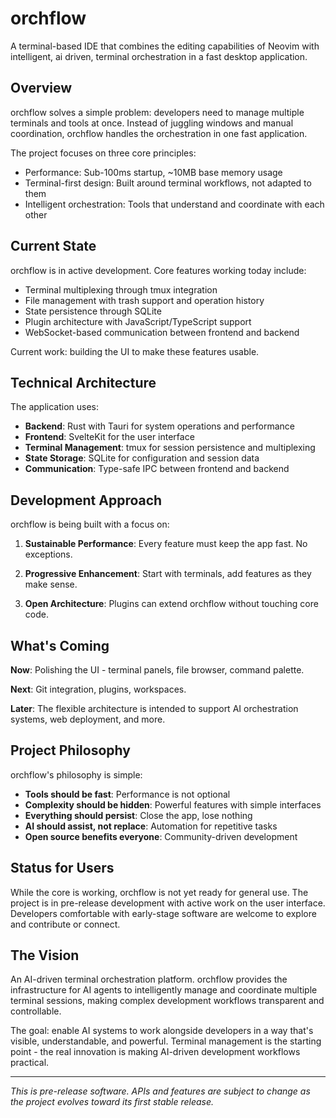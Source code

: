 # orchflow

A terminal-based IDE that combines the editing capabilities of Neovim with intelligent, ai driven, terminal orchestration in a fast desktop application.

## Overview

orchflow solves a simple problem: developers need to manage multiple terminals and tools at once. Instead of juggling windows and manual coordination, orchflow handles the orchestration in one fast application.

The project focuses on three core principles:
- Performance: Sub-100ms startup, ~10MB base memory usage
- Terminal-first design: Built around terminal workflows, not adapted to them
- Intelligent orchestration: Tools that understand and coordinate with each other

## Current State

orchflow is in active development. Core features working today include:

- Terminal multiplexing through tmux integration
- File management with trash support and operation history
- State persistence through SQLite
- Plugin architecture with JavaScript/TypeScript support
- WebSocket-based communication between frontend and backend

Current work: building the UI to make these features usable.

## Technical Architecture

The application uses:
- **Backend**: Rust with Tauri for system operations and performance
- **Frontend**: SvelteKit for the user interface
- **Terminal Management**: tmux for session persistence and multiplexing
- **State Storage**: SQLite for configuration and session data
- **Communication**: Type-safe IPC between frontend and backend

## Development Approach

orchflow is being built with a focus on:

1. **Sustainable Performance**: Every feature must keep the app fast. No exceptions.

2. **Progressive Enhancement**: Start with terminals, add features as they make sense.

3. **Open Architecture**: Plugins can extend orchflow without touching core code.

## What's Coming

**Now**: Polishing the UI - terminal panels, file browser, command palette.

**Next**: Git integration, plugins, workspaces.

**Later**: The flexible architecture is intended to support AI orchestration systems, web deployment, and more.

## Project Philosophy

orchflow's philosophy is simple:

- **Tools should be fast**: Performance is not optional
- **Complexity should be hidden**: Powerful features with simple interfaces
- **Everything should persist**: Close the app, lose nothing
- **AI should assist, not replace**: Automation for repetitive tasks
- **Open source benefits everyone**: Community-driven development

## Status for Users

While the core is working, orchflow is not yet ready for general use. The project is in pre-release development with active work on the user interface. Developers comfortable with early-stage software are welcome to explore and contribute or connect.

## The Vision

An AI-driven terminal orchestration platform. orchflow provides the infrastructure for AI agents to intelligently manage and coordinate multiple terminal sessions, making complex development workflows transparent and controllable.

The goal: enable AI systems to work alongside developers in a way that's visible, understandable, and powerful. Terminal management is the starting point - the real innovation is making AI-driven development workflows practical.

---

*This is pre-release software. APIs and features are subject to change as the project evolves toward its first stable release.*